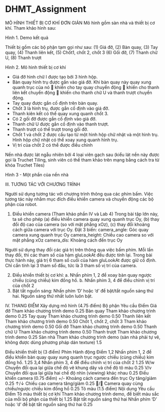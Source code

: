 # DHMT_Assignment
MÔ HÌNH THIẾT BỊ CƠ KHÍ ĐƠN GIẢN
Mô hình gồm sàn nhà và thiết bị cơ khí. Tham khảo hình sau:














Hình 1. Demo kết quả

Thiết bị gồm các bộ phận tạm gọi như sau: (1) Giá đỡ, (2) Bàn quay, (3) Tay quay, (4)  Thanh liên kết, (5) Chốt1, chốt 2, chốt 3 (6) Gối đỡ, (7) Thanh chữ U, (8) Thanh trượt












Hình 2. Mô hình thiết bị cơ khí

-	Giá đỡ hình chữ I được tạo bởi 3 hình hộp.
-	Bàn quay hình trụ được gắn vào giá đỡ. Khi bàn quay này quay xung quanh trục của nó  khiến cho tay quay chuyển động  khiến cho thanh liên kết chuyển động  khiến cho thanh chữ U và thanh trượt chuyển động.
-	Tay quay được gắn cố định trên bàn quay.
-	Chốt 3 là hình trụ, được gắn cố định vào giá đỡ.
-	Thanh kiên kết có thể quay xung quanh chốt 3.
-	Có 2 gối đỡ được gắn cố định vào giá đỡ. 
-	Thanh chữ U được gắn cố định vào thanh trượt.
-	Thanh trượt có thể trượt trong gối đỡ.
-	Chốt 1 và chốt 2 được cấu tạo từ một hình hộp chữ nhật và một hình trụ. Hình hộp chữ nhật có thể xoay xung quanh hình trụ.
-	Vị trí của chốt 2 có thể được điều chỉnh

Nền nhà được lát ngẫu nhiên bởi 4 loại viên gạch sau (kiểu lát nền này được gọi là Truchet Tiling, sinh viên có thể tham khảo trên mạng bằng cách tra từ khóa Truchet Tiles)



















Hình 3 - Một phần của nền nhà

III.	TƯƠNG TÁC VỚI CHƯƠNG TRÌNH

Người sử dụng tương tác với chương trình thông qua các phím bấm. Việc tương tác này nhằm mục đích điều khiển camera và chuyển động các bộ phận của robot.

1)	Điều khiển camera (Tham khảo phần IV và Lab 4) 
Trong bài tập lớn này, ta sẽ cho phép (a) điều khiển camera quay xung quanh trục Oy, (b) thay đổi độ cao của camera (so với mặt phẳng xOz), (c) thay đổi khoảng cách giữa camera với trục Oy. Đặt 3 biến:
camera_angle: Góc quay camera xung quanh trục Oy
camera_height: Chiều cao camera so với mặt phẳng xOz
	camera_dis: Khoảng cách đến trục Oy

Người sử dụng thay đổi các giá trị trên thông qua việc bấm phím. Mỗi lần thay đổi, thì các tham số của hàm gluLookAt đều được tính lại. Trong bài thực hành này, giá trị 6 tham số cuối của hàm gluLookAt được giữ cố định. Chỉ cần tính lại 3 tham số đầu, tức là 3 tham số vị trí của camera.

2)	Điều khiển thiết bị cơ khí: 
a.	Nhấn phím 1, 2 để xoay bàn quay ngược chiều (cùng chiều) kim đồng hồ.
b.	Nhấn phím 3, 4 để điều chỉnh vị trí của chốt 2
3)	Bật tắt nguồn sáng:
Nhấn phím ‘D’ hoặc ‘d’ để bật/tắt nguồn sáng thứ hai. Nguồn sáng thứ nhất luôn luôn bật.


IV.	THANG ĐIỂM
Xây dựng mô hình (4.75 điểm)
Bộ phận	Yêu cầu	Điểm
Giá đỡ	Tham khảo chương trình demo	0.25
Bàn quay	Tham khảo chương trình demo	0.25
Tay quay	Tham khảo chương trình demo	0.50
Thanh liên kết	Tham khảo chương trình demo	0.50
Chốt 1, chốt 2, chốt 3	Tham khảo chương trình demo	0.50
Gối đỡ	Tham khảo chương trình demo	0.50
Thanh chữ U	Tham khảo chương trình demo	0.50
Thanh trượt	Tham khảo chương trình demo	0.25
Sàn nhà	Tham khảo chương trình demo (sàn nhà phải tự vẽ, không được dùng phương pháp dán texture)	1.5

Điều khiển thiết bị (3 điểm)
Phím	Hành động	Điểm
1,2	Nhấn phím 1, 2 để điều khiển bàn quay quay xung quanh trục ngược chiều (cùng chiều) kim đồng hồ.	1.25
3,4	Nhấn phím 3, 4 để điều chỉnh vị trí của chốt 2	1.25
W/w	Chuyển đổi qua lại giữa chế độ vẽ khung dây và chế độ tô màu	0.25
V/v	Chuyển đổi qua lại giữa hai chế độ nhìn (viewing) khác nhau	0.25
Điều khiển camera (0.75 điểm)
+/-	Khoảng cách camera đến trục Oy tăng/giảm	0.25
↑/↓	Chiều cao camera tăng/giảm 	0.25
/	Camera quay cùng chiều/ngược chiều kim đồng hồ	0.25
Tô màu (1.5 điểm)
Nội dung	Yêu cầu	Điểm
Tô màu thiết bị cơ khí	Tham khảo chương trình demo, để biết màu sắc của mỗi bộ phận của thiết bị	1.25
Bật tắt nguồn sáng thứ hai	Nhấn phím ‘D’ hoặc ‘d’ để bật tắt nguồn sáng thứ hai	0.25

